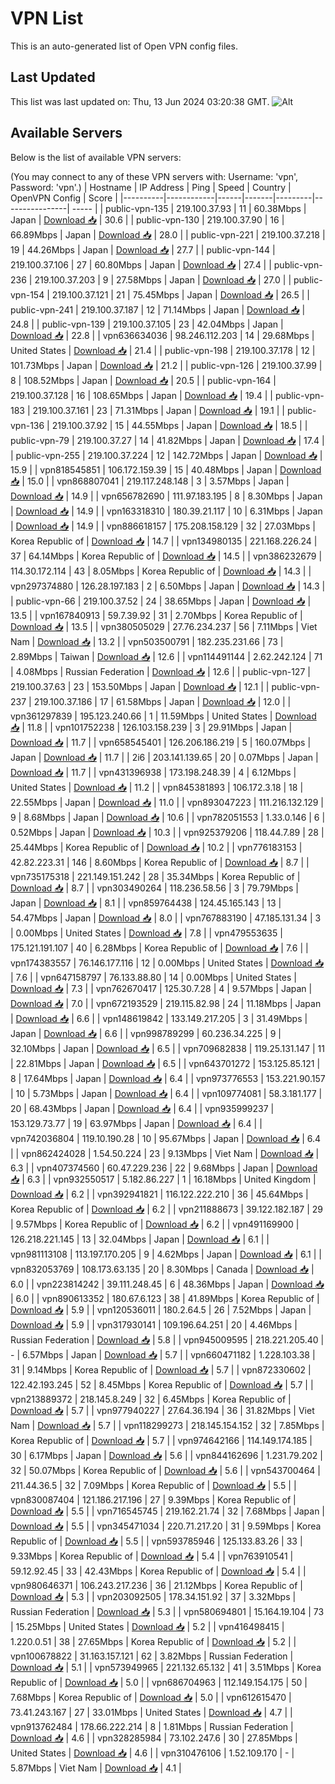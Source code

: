 # VPN List

This is an auto-generated list of Open VPN config files.

## Last Updated

This list was last updated on: Thu, 13 Jun 2024 03:20:38 GMT.
![Alt](https://repobeats.axiom.co/api/embed/186b98318ef1479477931607c1ad7d823f12451f.svg "Repobeats analytics image")

## Available Servers

Below is the list of available VPN servers:

(You may connect to any of these VPN servers with: Username: 'vpn', Password: 'vpn'.)
| Hostname | IP Address | Ping | Speed | Country | OpenVPN Config | Score |
|----------|------------|------|-------|---------|----------------| ----- |
| public-vpn-135 | 219.100.37.93 | 11 | 60.38Mbps | Japan | [Download 📥](./configs/server_0_JP.ovpn) | 30.6 |
| public-vpn-130 | 219.100.37.90 | 16 | 66.89Mbps | Japan | [Download 📥](./configs/server_1_JP.ovpn) | 28.0 |
| public-vpn-221 | 219.100.37.218 | 19 | 44.26Mbps | Japan | [Download 📥](./configs/server_2_JP.ovpn) | 27.7 |
| public-vpn-144 | 219.100.37.106 | 27 | 60.80Mbps | Japan | [Download 📥](./configs/server_3_JP.ovpn) | 27.4 |
| public-vpn-236 | 219.100.37.203 | 9 | 27.58Mbps | Japan | [Download 📥](./configs/server_4_JP.ovpn) | 27.0 |
| public-vpn-154 | 219.100.37.121 | 21 | 75.45Mbps | Japan | [Download 📥](./configs/server_5_JP.ovpn) | 26.5 |
| public-vpn-241 | 219.100.37.187 | 12 | 71.14Mbps | Japan | [Download 📥](./configs/server_6_JP.ovpn) | 24.8 |
| public-vpn-139 | 219.100.37.105 | 23 | 42.04Mbps | Japan | [Download 📥](./configs/server_7_JP.ovpn) | 22.8 |
| vpn636634036 | 98.246.112.203 | 14 | 29.68Mbps | United States | [Download 📥](./configs/server_8_US.ovpn) | 21.4 |
| public-vpn-198 | 219.100.37.178 | 12 | 101.73Mbps | Japan | [Download 📥](./configs/server_9_JP.ovpn) | 21.2 |
| public-vpn-126 | 219.100.37.99 | 8 | 108.52Mbps | Japan | [Download 📥](./configs/server_10_JP.ovpn) | 20.5 |
| public-vpn-164 | 219.100.37.128 | 16 | 108.65Mbps | Japan | [Download 📥](./configs/server_11_JP.ovpn) | 19.4 |
| public-vpn-183 | 219.100.37.161 | 23 | 71.31Mbps | Japan | [Download 📥](./configs/server_12_JP.ovpn) | 19.1 |
| public-vpn-136 | 219.100.37.92 | 15 | 44.55Mbps | Japan | [Download 📥](./configs/server_13_JP.ovpn) | 18.5 |
| public-vpn-79 | 219.100.37.27 | 14 | 41.82Mbps | Japan | [Download 📥](./configs/server_14_JP.ovpn) | 17.4 |
| public-vpn-255 | 219.100.37.224 | 12 | 142.72Mbps | Japan | [Download 📥](./configs/server_15_JP.ovpn) | 15.9 |
| vpn818545851 | 106.172.159.39 | 15 | 40.48Mbps | Japan | [Download 📥](./configs/server_16_JP.ovpn) | 15.0 |
| vpn868807041 | 219.117.248.148 | 3 | 3.57Mbps | Japan | [Download 📥](./configs/server_17_JP.ovpn) | 14.9 |
| vpn656782690 | 111.97.183.195 | 8 | 8.30Mbps | Japan | [Download 📥](./configs/server_18_JP.ovpn) | 14.9 |
| vpn163318310 | 180.39.21.117 | 10 | 6.31Mbps | Japan | [Download 📥](./configs/server_19_JP.ovpn) | 14.9 |
| vpn886618157 | 175.208.158.129 | 32 | 27.03Mbps | Korea Republic of | [Download 📥](./configs/server_20_KR.ovpn) | 14.7 |
| vpn134980135 | 221.168.226.24 | 37 | 64.14Mbps | Korea Republic of | [Download 📥](./configs/server_21_KR.ovpn) | 14.5 |
| vpn386232679 | 114.30.172.114 | 43 | 8.05Mbps | Korea Republic of | [Download 📥](./configs/server_22_KR.ovpn) | 14.3 |
| vpn297374880 | 126.28.197.183 | 2 | 6.50Mbps | Japan | [Download 📥](./configs/server_23_JP.ovpn) | 14.3 |
| public-vpn-66 | 219.100.37.52 | 24 | 38.65Mbps | Japan | [Download 📥](./configs/server_24_JP.ovpn) | 13.5 |
| vpn167840913 | 59.7.39.92 | 31 | 2.70Mbps | Korea Republic of | [Download 📥](./configs/server_25_KR.ovpn) | 13.5 |
| vpn380505029 | 27.76.234.237 | 56 | 7.11Mbps | Viet Nam | [Download 📥](./configs/server_26_VN.ovpn) | 13.2 |
| vpn503500791 | 182.235.231.66 | 73 | 2.89Mbps | Taiwan | [Download 📥](./configs/server_27_TW.ovpn) | 12.6 |
| vpn114491144 | 2.62.242.124 | 71 | 4.08Mbps | Russian Federation | [Download 📥](./configs/server_28_RU.ovpn) | 12.6 |
| public-vpn-127 | 219.100.37.63 | 23 | 153.50Mbps | Japan | [Download 📥](./configs/server_29_JP.ovpn) | 12.1 |
| public-vpn-237 | 219.100.37.186 | 17 | 61.58Mbps | Japan | [Download 📥](./configs/server_30_JP.ovpn) | 12.0 |
| vpn361297839 | 195.123.240.66 | 1 | 11.59Mbps | United States | [Download 📥](./configs/server_31_US.ovpn) | 11.8 |
| vpn101752238 | 126.103.158.239 | 3 | 29.91Mbps | Japan | [Download 📥](./configs/server_32_JP.ovpn) | 11.7 |
| vpn658545401 | 126.206.186.219 | 5 | 160.07Mbps | Japan | [Download 📥](./configs/server_33_JP.ovpn) | 11.7 |
| 2i6 | 203.141.139.65 | 20 | 0.07Mbps | Japan | [Download 📥](./configs/server_34_JP.ovpn) | 11.7 |
| vpn431396938 | 173.198.248.39 | 4 | 6.12Mbps | United States | [Download 📥](./configs/server_35_US.ovpn) | 11.2 |
| vpn845381893 | 106.172.3.18 | 18 | 22.55Mbps | Japan | [Download 📥](./configs/server_36_JP.ovpn) | 11.0 |
| vpn893047223 | 111.216.132.129 | 9 | 8.68Mbps | Japan | [Download 📥](./configs/server_37_JP.ovpn) | 10.6 |
| vpn782051553 | 1.33.0.146 | 6 | 0.52Mbps | Japan | [Download 📥](./configs/server_38_JP.ovpn) | 10.3 |
| vpn925379206 | 118.44.7.89 | 28 | 25.44Mbps | Korea Republic of | [Download 📥](./configs/server_39_KR.ovpn) | 10.2 |
| vpn776183153 | 42.82.223.31 | 146 | 8.60Mbps | Korea Republic of | [Download 📥](./configs/server_40_KR.ovpn) | 8.7 |
| vpn735175318 | 221.149.151.242 | 28 | 35.34Mbps | Korea Republic of | [Download 📥](./configs/server_41_KR.ovpn) | 8.7 |
| vpn303490264 | 118.236.58.56 | 3 | 79.79Mbps | Japan | [Download 📥](./configs/server_42_JP.ovpn) | 8.1 |
| vpn859764438 | 124.45.165.143 | 13 | 54.47Mbps | Japan | [Download 📥](./configs/server_43_JP.ovpn) | 8.0 |
| vpn767883190 | 47.185.131.34 | 3 | 0.00Mbps | United States | [Download 📥](./configs/server_44_US.ovpn) | 7.8 |
| vpn479553635 | 175.121.191.107 | 40 | 6.28Mbps | Korea Republic of | [Download 📥](./configs/server_45_KR.ovpn) | 7.6 |
| vpn174383557 | 76.146.177.116 | 12 | 0.00Mbps | United States | [Download 📥](./configs/server_46_US.ovpn) | 7.6 |
| vpn647158797 | 76.133.88.80 | 14 | 0.00Mbps | United States | [Download 📥](./configs/server_47_US.ovpn) | 7.3 |
| vpn762670417 | 125.30.7.28 | 4 | 9.57Mbps | Japan | [Download 📥](./configs/server_48_JP.ovpn) | 7.0 |
| vpn672193529 | 219.115.82.98 | 24 | 11.18Mbps | Japan | [Download 📥](./configs/server_49_JP.ovpn) | 6.6 |
| vpn148619842 | 133.149.217.205 | 3 | 31.49Mbps | Japan | [Download 📥](./configs/server_50_JP.ovpn) | 6.6 |
| vpn998789299 | 60.236.34.225 | 9 | 32.10Mbps | Japan | [Download 📥](./configs/server_51_JP.ovpn) | 6.5 |
| vpn709682838 | 119.25.131.147 | 11 | 22.81Mbps | Japan | [Download 📥](./configs/server_52_JP.ovpn) | 6.5 |
| vpn643701272 | 153.125.85.121 | 8 | 17.64Mbps | Japan | [Download 📥](./configs/server_53_JP.ovpn) | 6.4 |
| vpn973776553 | 153.221.90.157 | 10 | 5.73Mbps | Japan | [Download 📥](./configs/server_54_JP.ovpn) | 6.4 |
| vpn109774081 | 58.3.181.177 | 20 | 68.43Mbps | Japan | [Download 📥](./configs/server_55_JP.ovpn) | 6.4 |
| vpn935999237 | 153.129.73.77 | 19 | 63.97Mbps | Japan | [Download 📥](./configs/server_56_JP.ovpn) | 6.4 |
| vpn742036804 | 119.10.190.28 | 10 | 95.67Mbps | Japan | [Download 📥](./configs/server_57_JP.ovpn) | 6.4 |
| vpn862424028 | 1.54.50.224 | 23 | 9.13Mbps | Viet Nam | [Download 📥](./configs/server_58_VN.ovpn) | 6.3 |
| vpn407374560 | 60.47.229.236 | 22 | 9.68Mbps | Japan | [Download 📥](./configs/server_59_JP.ovpn) | 6.3 |
| vpn932550517 | 5.182.86.227 | 1 | 16.18Mbps | United Kingdom | [Download 📥](./configs/server_60_GB.ovpn) | 6.2 |
| vpn392941821 | 116.122.222.210 | 36 | 45.64Mbps | Korea Republic of | [Download 📥](./configs/server_61_KR.ovpn) | 6.2 |
| vpn211888673 | 39.122.182.187 | 29 | 9.57Mbps | Korea Republic of | [Download 📥](./configs/server_62_KR.ovpn) | 6.2 |
| vpn491169900 | 126.218.221.145 | 13 | 32.04Mbps | Japan | [Download 📥](./configs/server_63_JP.ovpn) | 6.1 |
| vpn981113108 | 113.197.170.205 | 9 | 4.62Mbps | Japan | [Download 📥](./configs/server_64_JP.ovpn) | 6.1 |
| vpn832053769 | 108.173.63.135 | 20 | 8.30Mbps | Canada | [Download 📥](./configs/server_65_CA.ovpn) | 6.0 |
| vpn223814242 | 39.111.248.45 | 6 | 48.36Mbps | Japan | [Download 📥](./configs/server_66_JP.ovpn) | 6.0 |
| vpn890613352 | 180.67.6.123 | 38 | 41.89Mbps | Korea Republic of | [Download 📥](./configs/server_67_KR.ovpn) | 5.9 |
| vpn120536011 | 180.2.64.5 | 26 | 7.52Mbps | Japan | [Download 📥](./configs/server_68_JP.ovpn) | 5.9 |
| vpn317930141 | 109.196.64.251 | 20 | 4.46Mbps | Russian Federation | [Download 📥](./configs/server_69_RU.ovpn) | 5.8 |
| vpn945009595 | 218.221.205.40 | - | 6.57Mbps | Japan | [Download 📥](./configs/server_70_JP.ovpn) | 5.7 |
| vpn660471182 | 1.228.103.38 | 31 | 9.14Mbps | Korea Republic of | [Download 📥](./configs/server_71_KR.ovpn) | 5.7 |
| vpn872330602 | 122.42.193.245 | 52 | 8.45Mbps | Korea Republic of | [Download 📥](./configs/server_72_KR.ovpn) | 5.7 |
| vpn213889372 | 218.145.8.249 | 32 | 6.45Mbps | Korea Republic of | [Download 📥](./configs/server_73_KR.ovpn) | 5.7 |
| vpn977940227 | 27.64.36.194 | 36 | 31.82Mbps | Viet Nam | [Download 📥](./configs/server_74_VN.ovpn) | 5.7 |
| vpn118299273 | 218.145.154.152 | 32 | 7.85Mbps | Korea Republic of | [Download 📥](./configs/server_75_KR.ovpn) | 5.7 |
| vpn974642166 | 114.149.174.185 | 30 | 6.17Mbps | Japan | [Download 📥](./configs/server_76_JP.ovpn) | 5.6 |
| vpn844162696 | 1.231.79.202 | 32 | 50.07Mbps | Korea Republic of | [Download 📥](./configs/server_77_KR.ovpn) | 5.6 |
| vpn543700464 | 211.44.36.5 | 32 | 7.09Mbps | Korea Republic of | [Download 📥](./configs/server_78_KR.ovpn) | 5.5 |
| vpn830087404 | 121.186.217.196 | 27 | 9.39Mbps | Korea Republic of | [Download 📥](./configs/server_79_KR.ovpn) | 5.5 |
| vpn716545745 | 219.162.21.74 | 32 | 7.68Mbps | Japan | [Download 📥](./configs/server_80_JP.ovpn) | 5.5 |
| vpn345471034 | 220.71.217.20 | 31 | 9.59Mbps | Korea Republic of | [Download 📥](./configs/server_81_KR.ovpn) | 5.5 |
| vpn593785946 | 125.133.83.26 | 33 | 9.33Mbps | Korea Republic of | [Download 📥](./configs/server_82_KR.ovpn) | 5.4 |
| vpn763910541 | 59.12.92.45 | 33 | 42.43Mbps | Korea Republic of | [Download 📥](./configs/server_83_KR.ovpn) | 5.4 |
| vpn980646371 | 106.243.217.236 | 36 | 21.12Mbps | Korea Republic of | [Download 📥](./configs/server_84_KR.ovpn) | 5.3 |
| vpn203092505 | 178.34.151.92 | 37 | 3.32Mbps | Russian Federation | [Download 📥](./configs/server_85_RU.ovpn) | 5.3 |
| vpn580694801 | 15.164.19.104 | 73 | 15.25Mbps | United States | [Download 📥](./configs/server_86_US.ovpn) | 5.2 |
| vpn416498415 | 1.220.0.51 | 38 | 27.65Mbps | Korea Republic of | [Download 📥](./configs/server_87_KR.ovpn) | 5.2 |
| vpn100678822 | 31.163.157.121 | 62 | 3.82Mbps | Russian Federation | [Download 📥](./configs/server_88_RU.ovpn) | 5.1 |
| vpn573949965 | 221.132.65.132 | 41 | 3.51Mbps | Korea Republic of | [Download 📥](./configs/server_89_KR.ovpn) | 5.0 |
| vpn686704963 | 112.149.154.175 | 50 | 7.68Mbps | Korea Republic of | [Download 📥](./configs/server_90_KR.ovpn) | 5.0 |
| vpn612615470 | 73.41.243.167 | 27 | 33.01Mbps | United States | [Download 📥](./configs/server_91_US.ovpn) | 4.7 |
| vpn913762484 | 178.66.222.214 | 8 | 1.81Mbps | Russian Federation | [Download 📥](./configs/server_92_RU.ovpn) | 4.6 |
| vpn328285984 | 73.102.247.6 | 30 | 27.85Mbps | United States | [Download 📥](./configs/server_93_US.ovpn) | 4.6 |
| vpn310476106 | 1.52.109.170 | - | 5.87Mbps | Viet Nam | [Download 📥](./configs/server_94_VN.ovpn) | 4.1 |
